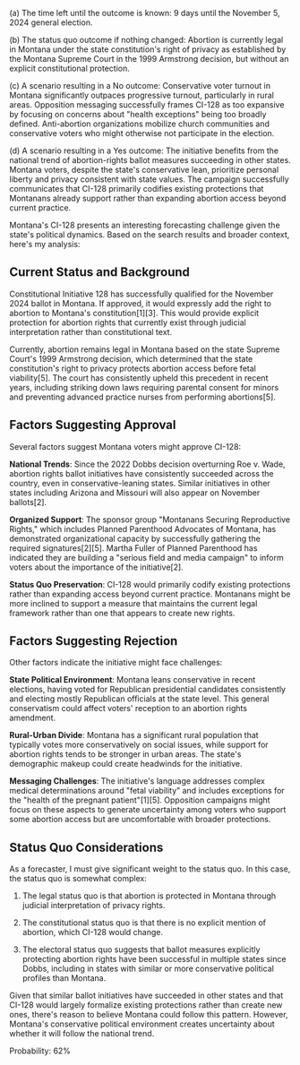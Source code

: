 (a) The time left until the outcome is known: 9 days until the November 5, 2024 general election.

(b) The status quo outcome if nothing changed: Abortion is currently legal in Montana under the state constitution's right of privacy as established by the Montana Supreme Court in the 1999 Armstrong decision, but without an explicit constitutional protection.

(c) A scenario resulting in a No outcome: Conservative voter turnout in Montana significantly outpaces progressive turnout, particularly in rural areas. Opposition messaging successfully frames CI-128 as too expansive by focusing on concerns about "health exceptions" being too broadly defined. Anti-abortion organizations mobilize church communities and conservative voters who might otherwise not participate in the election.

(d) A scenario resulting in a Yes outcome: The initiative benefits from the national trend of abortion-rights ballot measures succeeding in other states. Montana voters, despite the state's conservative lean, prioritize personal liberty and privacy consistent with state values. The campaign successfully communicates that CI-128 primarily codifies existing protections that Montanans already support rather than expanding abortion access beyond current practice.

Montana's CI-128 presents an interesting forecasting challenge given the state's political dynamics. Based on the search results and broader context, here's my analysis:

## Current Status and Background

Constitutional Initiative 128 has successfully qualified for the November 2024 ballot in Montana. If approved, it would expressly add the right to abortion to Montana's constitution[1][3]. This would provide explicit protection for abortion rights that currently exist through judicial interpretation rather than constitutional text.

Currently, abortion remains legal in Montana based on the state Supreme Court's 1999 Armstrong decision, which determined that the state constitution's right to privacy protects abortion access before fetal viability[5]. The court has consistently upheld this precedent in recent years, including striking down laws requiring parental consent for minors and preventing advanced practice nurses from performing abortions[5].

## Factors Suggesting Approval

Several factors suggest Montana voters might approve CI-128:

**National Trends**: Since the 2022 Dobbs decision overturning Roe v. Wade, abortion rights ballot initiatives have consistently succeeded across the country, even in conservative-leaning states. Similar initiatives in other states including Arizona and Missouri will also appear on November ballots[2].

**Organized Support**: The sponsor group "Montanans Securing Reproductive Rights," which includes Planned Parenthood Advocates of Montana, has demonstrated organizational capacity by successfully gathering the required signatures[2][5]. Martha Fuller of Planned Parenthood has indicated they are building a "serious field and media campaign" to inform voters about the importance of the initiative[2].

**Status Quo Preservation**: CI-128 would primarily codify existing protections rather than expanding access beyond current practice. Montanans might be more inclined to support a measure that maintains the current legal framework rather than one that appears to create new rights.

## Factors Suggesting Rejection

Other factors indicate the initiative might face challenges:

**State Political Environment**: Montana leans conservative in recent elections, having voted for Republican presidential candidates consistently and electing mostly Republican officials at the state level. This general conservatism could affect voters' reception to an abortion rights amendment.

**Rural-Urban Divide**: Montana has a significant rural population that typically votes more conservatively on social issues, while support for abortion rights tends to be stronger in urban areas. The state's demographic makeup could create headwinds for the initiative.

**Messaging Challenges**: The initiative's language addresses complex medical determinations around "fetal viability" and includes exceptions for the "health of the pregnant patient"[1][5]. Opposition campaigns might focus on these aspects to generate uncertainty among voters who support some abortion access but are uncomfortable with broader protections.

## Status Quo Considerations

As a forecaster, I must give significant weight to the status quo. In this case, the status quo is somewhat complex:

1. The legal status quo is that abortion is protected in Montana through judicial interpretation of privacy rights.

2. The constitutional status quo is that there is no explicit mention of abortion, which CI-128 would change.

3. The electoral status quo suggests that ballot measures explicitly protecting abortion rights have been successful in multiple states since Dobbs, including in states with similar or more conservative political profiles than Montana.

Given that similar ballot initiatives have succeeded in other states and that CI-128 would largely formalize existing protections rather than create new ones, there's reason to believe Montana could follow this pattern. However, Montana's conservative political environment creates uncertainty about whether it will follow the national trend.

Probability: 62%
